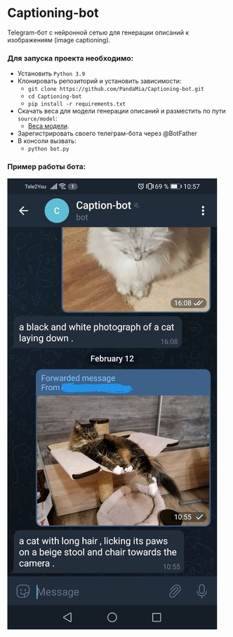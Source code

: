 # Captioning-bot

Telegram-бот с нейронной сетью для генерации описаний к изображениям (image captioning).  

### Для запуска проекта необходимо:
* Установить ```Python 3.9```
* Клонировать репозиторий и установить зависимости:
  * ```git clone https://github.com/PandaMia/Captioning-bot.git```
  * ```cd Captioning-bot```
  * ```pip install -r requirements.txt```
* Скачать веса для модели генерации описаний и разместить по пути ```source/model```:  
  * [Веса модели](https://drive.google.com/file/d/1XQiRc67_tngFnuIqjLLQYzKW8MGBexCI/view?usp=sharing).
* Зарегистрировать своего телеграм-бота через @BotFather
* В консоли вызвать:  
  * ```python bot.py```

### Пример работы бота:  

![](/source/data/example.jpg)
